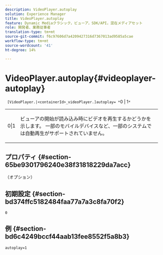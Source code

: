 ```yaml
---
description: VideoPlayer.autoplay
solution: Experience Manager
title: VideoPlayer.autoplay
feature: Dynamic Mediaクラシック，ビューア，SDK/API，混在メディアセット
role: 開発者、業務従事者
translation-type: tm+mt
source-git-commit: f6c97606d7a4209427316d7367013ad9585a5cae
workflow-type: tm+mt
source-wordcount: '41'
ht-degree: 14%

---
```



# VideoPlayer.autoplay{#videoplayer-autoplay}

` [VideoPlayer.|<containerId>_videoPlayer.]autoplay= *`0 | 1`*`

<table id="table_C616483932C2482CA9794DDD7313FD7C"> 
 <tbody> 
  <tr> 
   <td colname="col1"> <p> <span class="codeph"> <span class="varname"> 0|1</span> </span> </p> </td> 
   <td colname="col2"> <p> ビューアの開始が読み込み時にビデオを再生するかどうかを示します。 一部のモバイルデバイスなど、一部のシステムでは自動再生がサポートされていません。 </p> </td> 
  </tr> 
 </tbody> 
</table>

## プロパティ {#section-65be9301796240e38f31818229da7acc}

（オプション）

## 初期設定 {#section-bd374ffc5182484faa77a7a3c8fa70f2}

`0`

## 例 {#section-bd6c4249bccf44aab13fee8552f5a8b3}

`autoplay=1`
